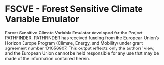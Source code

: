 # FSCVE - Forest Sensitive Climate Variable Emulator

Forest Sensitive Climate Variable Emulator developed for the Project PATHFINDER.
PATHFINDER has received funding from the European Union’s Horizon Europe Program 
(Climate, Energy, and Mobility) under grant agreement number 101056907. 
This output reflects only the authors’ view, and the European Union cannot be held 
responsible for any use that may be made of the information contained herein.